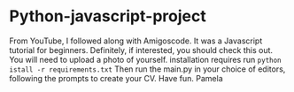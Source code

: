 # Python-javascript-project

From YouTube, I followed along with Amigoscode.  It was a Javascript tutorial for beginners.  Definitely, if interested, you should check this out.
You will need to upload a photo of yourself.
installation requires
run ` python istall -r requirements.txt `
Then run the main.py in your choice of editors, following the prompts to create your CV.
Have fun.
Pamela
